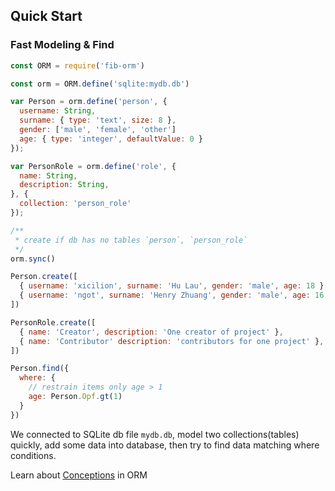 ## Quick Start

### Fast Modeling & Find
```javascript
const ORM = require('fib-orm')

const orm = ORM.define('sqlite:mydb.db')

var Person = orm.define('person', {
  username: String,
  surname: { type: 'text', size: 8 },
  gender: ['male', 'female', 'other']
  age: { type: 'integer', defaultValue: 0 }
});

var PersonRole = orm.define('role', {
  name: String,
  description: String,
}, {
  collection: 'person_role'
});

/**
 * create if db has no tables `person`, `person_role`
 */
orm.sync()

Person.create([
  { username: 'xicilion', surname: 'Hu Lau', gender: 'male', age: 18 },
  { username: 'ngot', surname: 'Henry Zhuang', gender: 'male', age: 16 },
])

PersonRole.create([
  { name: 'Creator', description: 'One creator of project' },
  { name: 'Contributor' description: 'contributors for one project' },
])

Person.find({
  where: {
    // restrain items only age > 1
    age: Person.Opf.gt(1)
  }
})
```

We connected to SQLite db file `mydb.db`, model two collections(tables) quickly, add some data into database, then try to find data matching where conditions.

Learn about [Conceptions](en-us/Concepts) in ORM
